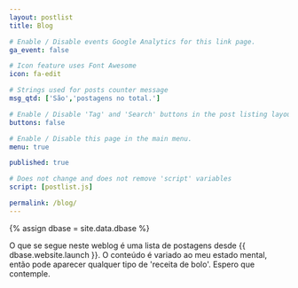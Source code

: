 ```yaml
---
layout: postlist
title: Blog

# Enable / Disable events Google Analytics for this link page.
ga_event: false

# Icon feature uses Font Awesome
icon: fa-edit

# Strings used for posts counter message
msg_qtd: ['São','postagens no total.']

# Enable / Disable 'Tag' and 'Search' buttons in the post listing layout.
buttons: false

# Enable / Disable this page in the main menu.
menu: true

published: true

# Does not change and does not remove 'script' variables
script: [postlist.js]

permalink: /blog/
---
```


{% assign dbase = site.data.dbase %}

O que se segue neste weblog é uma lista de postagens desde {{ dbase.website.launch }}. O conteúdo é variado ao meu estado mental, então pode aparecer qualquer tipo de 'receita de bolo'. Espero que contemple.